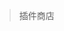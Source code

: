 

> 插件商店




<!-- Matomo Image Tracker-->
<img referrerpolicy="no-referrer-when-downgrade" src="https://matomo.moeci.com/matomo.php?idsite=2&amp;rec=1&amp;action_name=Plugins.PluginStore-v0.0.1.README" style="border:0" alt="" />
<!-- End Matomo -->
